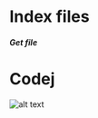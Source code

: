 # Index files
##### Get file
# Codej

![alt text]([http://url/to/img.png](https://www.google.com/url?sa=i&url=https%3A%2F%2Fcommons.wikimedia.org%2Fwiki%2FFile%3AChain_link_icon_slanted.png&psig=AOvVaw0cOL38Xarw-7V9C8x0hhDQ&ust=1736000230058000&source=images&cd=vfe&opi=89978449&ved=0CBEQjRxqFwoTCJjxop3f2YoDFQAAAAAdAAAAABAE))
